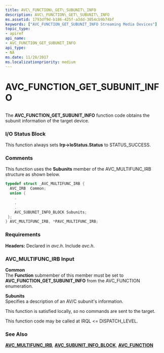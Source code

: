 ```yaml
---
title: AVC\_FUNCTION\_GET\_SUBUNIT\_INFO
description: AVC\_FUNCTION\_GET\_SUBUNIT\_INFO
ms.assetid: 1793df9d-b186-425f-a3dd-3054cb9b74bf
keywords: ["AVC_FUNCTION_GET_SUBUNIT_INFO Streaming Media Devices"]
topic_type:
- apiref
api_name:
- AVC_FUNCTION_GET_SUBUNIT_INFO
api_type:
- NA
ms.date: 11/28/2017
ms.localizationpriority: medium
---
```


# AVC\_FUNCTION\_GET\_SUBUNIT\_INFO


## <span id="ddk_avc_function_get_subunit_info_ks"></span><span id="DDK_AVC_FUNCTION_GET_SUBUNIT_INFO_KS"></span>


The **AVC\_FUNCTION\_GET\_SUBUNIT\_INFO** function code obtains the subunit information of the target device.

### I/O Status Block

This function always sets **Irp-&gt;IoStatus.Status** to STATUS\_SUCCESS.

### Comments

This function uses the **Subunits** member of the AVC\_MULTIFUNC\_IRB structure as shown below.

```cpp
typedef struct _AVC_MULTIFUNC_IRB {
  AVC_IRB  Common;
  union {
    .
    .
    .
    AVC_SUBUNIT_INFO_BLOCK Subunits;
 };
} AVC_MULTIFUNC_IRB, *PAVC_MULTIFUNC_IRB;
```

### Requirements

**Headers:** Declared in *avc.h*. Include *avc.h*.

### AVC\_MULTIFUNC\_IRB Input

**Common**  
The **Function** submember of this member must be set to **AVC\_FUNCTION\_GET\_SUBUNIT\_INFO** from the AVC\_FUNCTION enumeration.

<span id="Subunits"></span><span id="subunits"></span><span id="SUBUNITS"></span>**Subunits**  
Specifies a description of an AV/C subunit's information.

This function is satisfied locally, so no commands are sent to the target.

This function code may be called at IRQL &lt;= DISPATCH\_LEVEL.

### See Also

[**AVC\_MULTIFUNC\_IRB**](https://docs.microsoft.com/windows-hardware/drivers/ddi/content/avc/ns-avc-_avc_multifunc_irb), [**AVC\_SUBUNIT\_INFO\_BLOCK**](https://docs.microsoft.com/windows-hardware/drivers/ddi/content/avc/ns-avc-_avc_subunit_info_block), [**AVC\_FUNCTION**](https://docs.microsoft.com/windows-hardware/drivers/ddi/content/avc/ne-avc-_tagavc_function)

 

 





